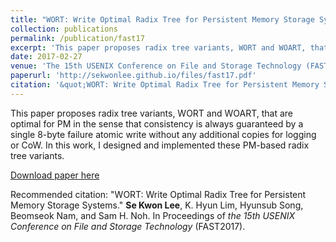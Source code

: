 ```yaml
---
title: "WORT: Write Optimal Radix Tree for Persistent Memory Storage Systems"
collection: publications
permalink: /publication/fast17
excerpt: 'This paper proposes radix tree variants, WORT and WOART, that are optimal for PM in the sense that consistency is always guaranteed by a single 8-byte failure atomic write without any additional copies for logging or CoW. In this work, I designed and implemented these PM-based radix tree variants.'
date: 2017-02-27
venue: 'The 15th USENIX Conference on File and Storage Technology (FAST2017)'
paperurl: 'http://sekwonlee.github.io/files/fast17.pdf'
citation: '&quot;WORT: Write Optimal Radix Tree for Persistent Memory Storage Systems.&quot; <strong>Se Kwon Lee</strong>, K. Hyun Lim, Hyunsub Song, Beomseok Nam, and Sam H. Noh. In Proceedings of <i>the 15th USENIX Conference on File and Storage Technology</i> (FAST2017).'
---
```

This paper proposes radix tree variants, WORT and WOART, that are optimal for PM in the sense that consistency is always guaranteed by a single 8-byte failure atomic write without any additional copies for logging or CoW. In this work, I designed and implemented these PM-based radix tree variants.

[Download paper here](http://sekwonlee.github.io/files/fast17.pdf)

Recommended citation: "WORT: Write Optimal Radix Tree for Persistent Memory Storage Systems." <strong>Se Kwon Lee</strong>, K. Hyun Lim, Hyunsub Song, Beomseok Nam, and Sam H. Noh. In Proceedings of <i>the 15th USENIX Conference on File and Storage Technology</i> (FAST2017).
